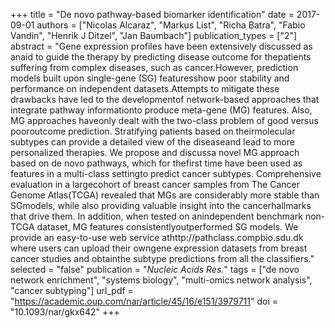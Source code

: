 +++
title = "De novo pathway-based biomarker identification"
date = 2017-09-01
authors = ["Nicolas Alcaraz", "Markus List", "Richa Batra", "Fabio Vandin", "Henrik J Ditzel", "Jan Baumbach"]
publication_types = ["2"]
abstract = "Gene expression profiles have been extensively discussed as anaid to guide the therapy by predicting disease outcome for thepatients suffering from complex diseases, such as cancer.However, prediction models built upon single-gene (SG) featuresshow poor stability and performance on independent datasets.Attempts to mitigate these drawbacks have led to the developmentof network-based approaches that integrate pathway informationto produce meta-gene (MG) features. Also, MG approaches haveonly dealt with the two-class problem of good versus pooroutcome prediction. Stratifying patients based on theirmolecular subtypes can provide a detailed view of the diseaseand lead to more personalized therapies. We propose and discussa novel MG approach based on de novo pathways, which for thefirst time have been used as features in a multi-class settingto predict cancer subtypes. Comprehensive evaluation in a largecohort of breast cancer samples from The Cancer Genome Atlas(TCGA) revealed that MGs are considerably more stable than SGmodels, while also providing valuable insight into the cancerhallmarks that drive them. In addition, when tested on anindependent benchmark non-TCGA dataset, MG features consistentlyoutperformed SG models. We provide an easy-to-use web service athttp://pathclass.compbio.sdu.dk where users can upload their owngene expression datasets from breast cancer studies and obtainthe subtype predictions from all the classifiers."
selected = "false"
publication = "*Nucleic Acids Res.*"
tags = ["de novo network enrichment", "systems biology", "multi-omics network analysis", "cancer subtyping"]
url_pdf = "https://academic.oup.com/nar/article/45/16/e151/3979711"
doi = "10.1093/nar/gkx642"
+++

